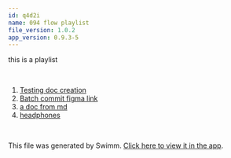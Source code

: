 ```yaml
---
id: q4d2i
name: 094 flow playlist
file_version: 1.0.2
app_version: 0.9.3-5
---
```


<!-- Intro - Do not remove this comment -->
this is a playlist

<br/>

<!-- Steps - Do not remove this comment -->
1. [Testing doc creation](testing-doc-creation.LTxBk.sw.md)
2. [Batch commit figma link](https://www.figma.com/file/prhW0buKymkMyOM6pxI9Fu/%5B0.9.1~-1.0.0%5D-Editor?node-id=746%3A108095)
3. [a doc from md](https://raw.githubusercontent.com/AddieCohen/stoke-weather/main/.swm/testing-doc-creation.LTxBk.sw.md)
4. [headphones](https://www.youtube.com/watch?v=6CsJZxfZsL0&t=1s&ab_channel=MarquesBrownlee)


<br/>

This file was generated by Swimm. [Click here to view it in the app](https://swimm-web-app.web.app/repos/Z2l0aHViJTNBJTNBc3Rva2Utd2VhdGhlciUzQSUzQUFkZGllQ29oZW4=/docs/q4d2i).